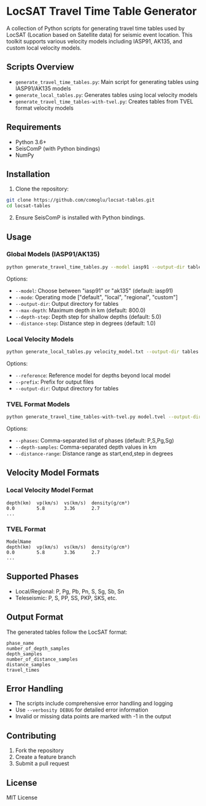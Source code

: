 # LocSAT Travel Time Table Generator

A collection of Python scripts for generating travel time tables used by LocSAT (Location based on Satellite data) for seismic event location. This toolkit supports various velocity models including IASP91, AK135, and custom local velocity models.

## Scripts Overview

- `generate_travel_time_tables.py`: Main script for generating tables using IASP91/AK135 models
- `generate_local_tables.py`: Generates tables using local velocity models
- `generate_travel_time_tables-with-tvel.py`: Creates tables from TVEL format velocity models

## Requirements

- Python 3.6+
- SeisComP (with Python bindings)
- NumPy

## Installation

1. Clone the repository:
```bash
git clone https://github.com/comoglu/locsat-tables.git
cd locsat-tables
```

2. Ensure SeisComP is installed with Python bindings.

## Usage

### Global Models (IASP91/AK135)

```bash
python generate_travel_time_tables.py --model iasp91 --output-dir tables [OPTIONS]
```

Options:
- `--model`: Choose between "iasp91" or "ak135" (default: iasp91)
- `--mode`: Operating mode ["default", "local", "regional", "custom"]
- `--output-dir`: Output directory for tables
- `--max-depth`: Maximum depth in km (default: 800.0)
- `--depth-step`: Depth step for shallow depths (default: 5.0)
- `--distance-step`: Distance step in degrees (default: 1.0)

### Local Velocity Models

```bash
python generate_local_tables.py velocity_model.txt --output-dir tables [OPTIONS]
```

Options:
- `--reference`: Reference model for depths beyond local model
- `--prefix`: Prefix for output files
- `--output-dir`: Output directory for tables

### TVEL Format Models

```bash
python generate_travel_time_tables-with-tvel.py model.tvel --output-dir tables [OPTIONS]
```

Options:
- `--phases`: Comma-separated list of phases (default: P,S,Pg,Sg)
- `--depth-samples`: Comma-separated depth values in km
- `--distance-range`: Distance range as start,end,step in degrees

## Velocity Model Formats

### Local Velocity Model Format
```
depth(km)  vp(km/s)  vs(km/s)  density(g/cm³)
0.0        5.8       3.36      2.7
...
```

### TVEL Format
```
ModelName
depth(km)  vp(km/s)  vs(km/s)  density(g/cm³)
0.0        5.8       3.36      2.7
...
```

## Supported Phases

- Local/Regional: P, Pg, Pb, Pn, S, Sg, Sb, Sn
- Teleseismic: P, S, PP, SS, PKP, SKS, etc.

## Output Format

The generated tables follow the LocSAT format:
```
phase_name
number_of_depth_samples
depth_samples
number_of_distance_samples
distance_samples
travel_times
```

## Error Handling

- The scripts include comprehensive error handling and logging
- Use `--verbosity DEBUG` for detailed error information
- Invalid or missing data points are marked with -1 in the output

## Contributing

1. Fork the repository
2. Create a feature branch
3. Submit a pull request

## License

MIT License